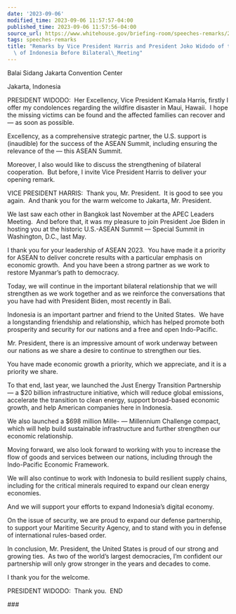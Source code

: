 ```yaml
---
date: '2023-09-06'
modified_time: 2023-09-06 11:57:57-04:00
published_time: 2023-09-06 11:57:56-04:00
source_url: https://www.whitehouse.gov/briefing-room/speeches-remarks/2023/09/06/remarks-by-vice-president-harris-and-president-joko-widodo-of-the-republic-of-indonesia-before-bilateral-meeting/
tags: speeches-remarks
title: "Remarks by Vice President Harris and President Joko Widodo of the Republic\
  \ of Indonesia Before Bilateral\_Meeting"
---
```

 
Balai Sidang Jakarta Convention Center

Jakarta, Indonesia

PRESIDENT WIDODO:  Her Excellency, Vice President Kamala Harris, firstly
I offer my condolences regarding the wildfire disaster in Maui, Hawaii. 
I hope the missing victims can be found and the affected families can
recover and — as soon as possible.  
  
Excellency, as a comprehensive strategic partner, the U.S. support is
(inaudible) for the success of the ASEAN Summit, including ensuring the
relevance of the — this ASEAN Summit.   
  
Moreover, I also would like to discuss the strengthening of bilateral
cooperation.  But before, I invite Vice President Harris to deliver your
opening remark.

  
VICE PRESIDENT HARRIS:  Thank you, Mr. President.  It is good to see you
again.  And thank you for the warm welcome to Jakarta, Mr. President.  
  
We last saw each other in Bangkok last November at the APEC Leaders
Meeting.  And before that, it was my pleasure to join President Joe
Biden in hosting you at the historic U.S.-ASEAN Summit — Special Summit
in Washington, D.C., last May.  
  
I thank you for your leadership of ASEAN 2023.  You have made it a
priority for ASEAN to deliver concrete results with a particular
emphasis on economic growth.  And you have been a strong partner as we
work to restore Myanmar’s path to democracy.  

Today, we will continue in the important bilateral relationship that we
will strengthen as we work together and as we reinforce the
conversations that you have had with President Biden, most recently in
Bali.

Indonesia is an important partner and friend to the United States.  We
have a longstanding friendship and relationship, which has helped
promote both prosperity and security for our nations and a free and open
Indo-Pacific.  
  
Mr. President, there is an impressive amount of work underway between
our nations as we share a desire to continue to strengthen our ties.

You have made economic growth a priority, which we appreciate, and it is
a priority we share.

To that end, last year, we launched the Just Energy Transition
Partnership — a $20 billion infrastructure initiative, which will reduce
global emissions, accelerate the transition to clean energy, support
broad-based economic growth, and help American companies here in
Indonesia.

We also launched a $698 million Mille- — Millennium Challenge compact,
which will help build sustainable infrastructure and further strengthen
our economic relationship.

Moving forward, we also look forward to working with you to increase the
flow of goods and services between our nations, including through the
Indo-Pacific Economic Framework.

We will also continue to work with Indonesia to build resilient supply
chains, including for the critical minerals required to expand our clean
energy economies.

And we will support your efforts to expand Indonesia’s digital economy.

On the issue of security, we are proud to expand our defense
partnership, to support your Maritime Security Agency, and to stand with
you in defense of international rules-based order.

In conclusion, Mr. President, the United States is proud of our strong
and growing ties.  As two of the world’s largest democracies, I’m
confident our partnership will only grow stronger in the years and
decades to come.

I thank you for the welcome.

PRESIDENT WIDODO:  Thank you.  END

\###
